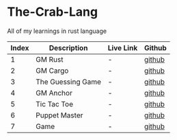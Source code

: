 # The-Crab-Lang
All of my learnings in rust language

| Index | Description | Live Link | Github
| --- | --- | --- | --- |
| 1 | GM Rust | - | [github](https://github.com/methlox/The-Crab-Lang/tree/master/gm-ser)
| 2 | GM Cargo | - | [github](https://github.com/methlox/The-Crab-Lang/tree/master/gm-cargo)
| 3 | The Guessing Game | - | [github](https://github.com/methlox/The-Crab-Lang/tree/master/guessing-game)
| 4 | GM Anchor | - | [github](https://github.com/methlox/The-Crab-Lang/tree/master/gm-anchor)
| 5 | Tic Tac Toe | - | [github](https://github.com/methlox/The-Crab-Lang/tree/master/tic-tac-toe)
| 6 | Puppet Master | - | [github](https://github.com/methlox/The-Crab-Lang/tree/master/puppet)
| 7 | Game | - | [github](https://github.com/methlox/The-Crab-Lang/tree/master/game)
